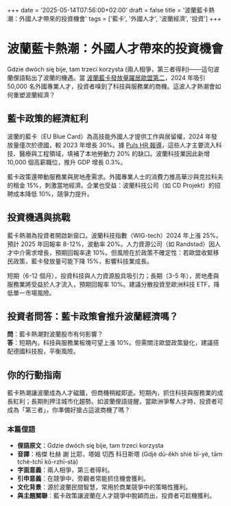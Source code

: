+++
date = '2025-05-14T07:56:00+02:00'
draft = false
title = '波蘭藍卡熱潮：外國人才帶來的投資機會'
tags = ['藍卡', '外國人才', '波蘭經濟', '投資']
+++

# 波蘭藍卡熱潮：外國人才帶來的投資機會

Gdzie dwóch się bije, tam trzeci korzysta (兩人相爭，第三者得利)——這句波蘭俚語點出了波蘭的機遇。當 [波蘭藍卡發放量躍居歐盟第二](https://www.salon24.pl/newsroom/1442596,polska-druga-w-ue-pod-wzgledem-niebieskich-kart-dla-imigrantow-to-kapitalna-wiadomosc)，2024 年吸引 50,000 名外國專業人才，投資者嗅到了科技與服務業的商機。這波人才熱潮會如何重塑波蘭經濟？

## 藍卡政策的經濟紅利

波蘭的藍卡（EU Blue Card）為高技能外國人才提供工作與居留權，2024 年發放量僅次於德國，較 2023 年增長 30%。據 [Puls HR 報導](https://www.pulshr.pl/praca-tymczasowa/polska-przyciaga-zagranicznych-specjalistow-umiemy-konkurowac-o-talenty-z-rynkow-globalnych,111969.html)，這些人才主要流入科技、醫療與工程領域，填補了本地勞動力 20% 的缺口。波蘭科技業因此新增 10,000 個高薪職位，推升 GDP 增長 0.3%。

藍卡政策還帶動服務業與房地產需求。外國專業人士的消費力推高華沙與克拉科夫的租金 15%，刺激當地經濟。企業也受益：波蘭科技公司（如 CD Projekt）的招聘成本降低 10%，競爭力提升。

## 投資機遇與挑戰

藍卡熱潮為投資者開啟新窗口。波蘭科技指數（WIG-tech）2024 年上漲 25%，預計 2025 年回報率 8-12%，波動率 20%。人力資源公司（如 Randstad）因人才中介需求增長，預期回報率達 10%。但風險在於政策不確定性：若歐盟收緊移民政策，藍卡發放量可能下降 15%，影響科技業成長。

短期（6-12 個月），投資科技與人力資源股具吸引力；長期（3-5 年），房地產與服務業將受益於人才流入，預期回報率 10%。建議分散投資至歐洲科技 ETF，降低單一市場風險。

## 投資者問答：藍卡政策會推升波蘭經濟嗎？

**問**：藍卡熱潮對波蘭股市有何影響？  
**答**：短期內，科技與服務業板塊可望上漲 10%。但需關注歐盟政策變化，建議搭配德國科技股，平衡風險。

## 你的行動指南

藍卡熱潮讓波蘭成為人才磁鐵，但商機稍縱即逝。短期內，抓住科技與服務業的成長紅利；長期則押注城市化趨勢。如波蘭俚語提醒，當歐洲爭奪人才時，投資者可成為「第三者」，你準備好搶占這波商機了嗎？

### 本篇俚語

- **俚語原文**：Gdzie dwóch się bije, tam trzeci korzysta  
- **音譯**：格傑 杜赫 謝 比耶，塔姆 切西 科日斯塔 (Gdjè dū-ěkh shiè bī-yè, tām tchè-tchī kō-rzhī-stà)  
- **字面意義**：兩人相爭，第三者得利。  
- **引申意義**：在競爭中，旁觀者常能抓住機會獲利。  
- **文化背景**：源於波蘭民間智慧，常用於商業競爭中的策略性獲利。  
- **與主題關聯**：藍卡政策讓波蘭在人才競爭中脫穎而出，投資者可趁機獲利。